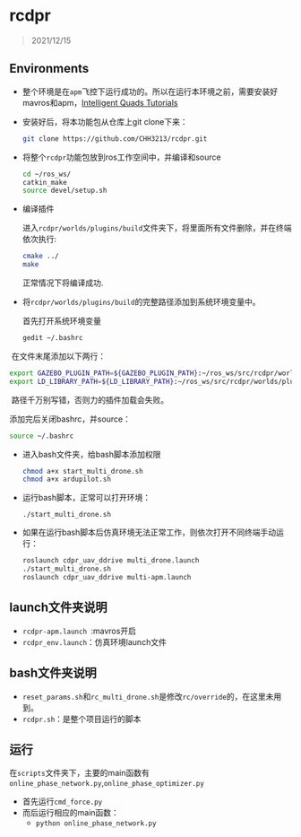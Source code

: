 # rcdpr

> 2021/12/15

## Environments
- 整个环境是在`apm`飞控下运行成功的。所以在运行本环境之前，需要安装好mavros和apm，[Intelligent Quads Tutorials](https://github.com/Intelligent-Quads/iq_tutorials)
- 安装好后，将本功能包从仓库上git clone下来：
  ```bash
  git clone https://github.com/CHH3213/rcdpr.git
  ```


- 将整个`rcdpr`功能包放到ros工作空间中，并编译和source

    ```bash
    cd ~/ros_ws/
    catkin_make
    source devel/setup.sh
  ```
- 编译插件

  进入`rcdpr/worlds/plugins/build`文件夹下，将里面所有文件删除，并在终端依次执行:

  ```bash
  cmake ../
  make
  ```
  正常情况下将编译成功.

- 将`rcdpr/worlds/plugins/build`的完整路径添加到系统环境变量中。

   首先打开系统环境变量

  ```bash
  gedit ~/.bashrc
  ```

​		  在文件末尾添加以下两行：

  ```bash
  export GAZEBO_PLUGIN_PATH=${GAZEBO_PLUGIN_PATH}:~/ros_ws/src/rcdpr/worlds/plugins/build
  export LD_LIBRARY_PATH=${LD_LIBRARY_PATH}:~/ros_ws/src/rcdpr/worlds/plugins/build
  ```

​			路径千万别写错，否则力的插件加载会失败。

  添加完后关闭bashrc，并source：

  ```bash
  source ~/.bashrc
  ```
- 进入bash文件夹，给bash脚本添加权限

  ```bash
  chmod a+x start_multi_drone.sh
  chmod a+x ardupilot.sh
  ```


- 运行bash脚本，正常可以打开环境：

  ```
  ./start_multi_drone.sh
  ```



- 如果在运行bash脚本后仿真环境无法正常工作，则依次打开不同终端手动运行：
  ```bash
  roslaunch cdpr_uav_ddrive multi_drone.launch
  ./start_multi_drone.sh
  roslaunch cdpr_uav_ddrive multi-apm.launch
  ```


## launch文件夹说明
- `rcdpr-apm.launch `:mavros开启
- `rcdpr_env.launch`：仿真环境launch文件

## bash文件夹说明
- `reset_params.sh`和`rc_multi_drone.sh`是修改`rc/override`的，在这里未用到。
- `rcdpr.sh`：是整个项目运行的脚本
## 运行

在`scripts`文件夹下，主要的main函数有`online_phase_network.py`,`online_phase_optimizer.py`
- 首先运行`cmd_force.py`
- 而后运行相应的main函数：
  - `python online_phase_network.py`

